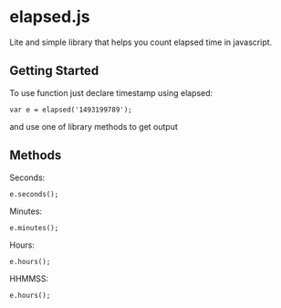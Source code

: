 elapsed.js
==========

Lite and simple library that helps you count elapsed time in javascript. 

## Getting Started

To use function just declare timestamp using elapsed:
```
var e = elapsed('1493199789');
```

and use one of library methods to get output


## Methods

Seconds:
```
e.seconds();
```

Minutes:
```
e.minutes();
```

Hours:
```
e.hours();
```

HHMMSS:
```
e.hours();
```